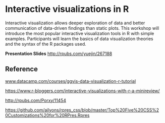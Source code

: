 # Interactive visualizations in R

Interactive visualization allows deeper exploration of data and better communication of data-driven findings than static plots. This workshop will introduce the most popular interactive visualization tools in R with simple examples. Participants will learn the basics of data visualization theories and the syntax of the R packages used.

**Presentation Slides** http://rpubs.com/yuejin/267188

## Reference
www.datacamp.com/courses/ggvis-data-visualization-r-tutorial

https://www.r-bloggers.com/interactive-visualizations-with-r-a-minireview/

http://rpubs.com/Porxy/11454

https://github.com/ajlyons/rpres_css/blob/master/Top%20Five%20CSS%20Customizations%20for%20RPres.Rpres


